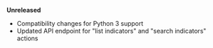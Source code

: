 **Unreleased**
* Compatibility changes for Python 3 support
* Updated API endpoint for "list indicators" and "search indicators" actions
